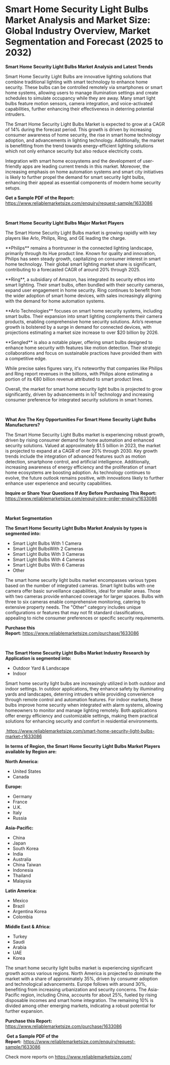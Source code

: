 <p><h1>Smart Home Security Light Bulbs Market Analysis and Market Size: Global Industry Overview, Market Segmentation and Forecast (2025 to 2032)</h1></p><p><strong>Smart Home Security Light Bulbs Market Analysis and Latest Trends</strong></p>
<p><p>Smart Home Security Light Bulbs are innovative lighting solutions that combine traditional lighting with smart technology to enhance home security. These bulbs can be controlled remotely via smartphones or smart home systems, allowing users to manage illumination settings and create schedules to simulate occupancy while they are away. Many smart light bulbs feature motion sensors, camera integration, and voice-activated capabilities, further enhancing their effectiveness in deterring potential intruders.</p><p>The Smart Home Security Light Bulbs Market is expected to grow at a CAGR of 14% during the forecast period. This growth is driven by increasing consumer awareness of home security, the rise in smart home technology adoption, and advancements in lighting technology. Additionally, the market is benefitting from the trend towards energy-efficient lighting solutions which not only enhance security but also reduce electricity costs. </p><p>Integration with smart home ecosystems and the development of user-friendly apps are leading current trends in this market. Moreover, the increasing emphasis on home automation systems and smart city initiatives is likely to further propel the demand for smart security light bulbs, enhancing their appeal as essential components of modern home security setups.</p></p>
<p><strong>Get a Sample PDF of the Report:&nbsp;</strong> <a href="https://www.reliablemarketsize.com/enquiry/request-sample/1633086?utm_campaign=2754&utm_medium=2&utm_source=Github&utm_content=ia&utm_term=29032025&utm_id=smart-home-security-light-bulbs">https://www.reliablemarketsize.com/enquiry/request-sample/1633086</a></p>
<p>&nbsp;</p>
<p><strong>Smart Home Security Light Bulbs Major Market Players</strong></p>
<p><p>The Smart Home Security Light Bulbs market is growing rapidly with key players like Arlo, Philips, Ring, and GE leading the charge. </p><p>**Philips** remains a frontrunner in the connected lighting landscape, primarily through its Hue product line. Known for quality and innovation, Philips has seen steady growth, capitalizing on consumer interest in smart home technology. Their global smart lighting market share is significant, contributing to a forecasted CAGR of around 20% through 2025.</p><p>**Ring**, a subsidiary of Amazon, has integrated its security ethos into smart lighting. Their smart bulbs, often bundled with their security cameras, expand user engagement in home security. Ring continues to benefit from the wider adoption of smart home devices, with sales increasingly aligning with the demand for home automation systems.</p><p>**Arlo Technologies** focuses on smart home security systems, including smart bulbs. Their expansion into smart lighting complements their camera products, enabling comprehensive home security solutions. Arlo’s revenue growth is bolstered by a surge in demand for connected devices, with projections estimating a market size increase to over $20 billion by 2026.</p><p>**Sengled** is also a notable player, offering smart bulbs designed to enhance home security with features like motion detection. Their strategic collaborations and focus on sustainable practices have provided them with a competitive edge.</p><p>While precise sales figures vary, it's noteworthy that companies like Philips and Ring report revenues in the billions, with Philips alone estimating a portion of its €80 billion revenue attributed to smart product lines.</p><p>Overall, the market for smart home security light bulbs is projected to grow significantly, driven by advancements in IoT technology and increasing consumer preference for integrated security solutions in smart homes.</p></p>
<p>&nbsp;</p>
<p><strong>What Are The Key Opportunities For Smart Home Security Light Bulbs Manufacturers?</strong></p>
<p><p>The Smart Home Security Light Bulbs market is experiencing robust growth, driven by rising consumer demand for home automation and enhanced security solutions. Valued at approximately $1.5 billion in 2023, the market is projected to expand at a CAGR of over 20% through 2030. Key growth trends include the integration of advanced features such as motion detection, smartphone control, and artificial intelligence. Additionally, increasing awareness of energy efficiency and the proliferation of smart home ecosystems are boosting adoption. As technology continues to evolve, the future outlook remains positive, with innovations likely to further enhance user experience and security capabilities.</p></p>
<p><strong>Inquire or Share Your Questions If Any Before Purchasing This Report:</strong> <a href="https://www.reliablemarketsize.com/enquiry/pre-order-enquiry/1633086?utm_campaign=2754&utm_medium=2&utm_source=Github&utm_content=ia&utm_term=29032025&utm_id=smart-home-security-light-bulbs">https://www.reliablemarketsize.com/enquiry/pre-order-enquiry/1633086</a></p>
<p>&nbsp;</p>
<p><strong>Market Segmentation</strong></p>
<p><strong>The Smart Home Security Light Bulbs Market Analysis by types is segmented into:</strong></p>
<p><ul><li>Smart Light Bulbs With 1 Camera</li><li>Smart Light BulbsWith 2 Cameras</li><li>Smart Light Bulbs With 3 Cameras</li><li>Smart Light Bulbs With 4 Cameras</li><li>Smart Light Bulbs With 6 Cameras</li><li>Other</li></ul></p>
<p><p>The smart home security light bulbs market encompasses various types based on the number of integrated cameras. Smart light bulbs with one camera offer basic surveillance capabilities, ideal for smaller areas. Those with two cameras provide enhanced coverage for larger spaces. Bulbs with three to six cameras enable comprehensive monitoring, catering to extensive property needs. The "Other" category includes unique configurations or features that may not fit standard classifications, appealing to niche consumer preferences or specific security requirements.</p></p>
<p><strong>Purchase this Report:&nbsp;</strong><a href="https://www.reliablemarketsize.com/purchase/1633086?utm_campaign=2754&utm_medium=2&utm_source=Github&utm_content=ia&utm_term=29032025&utm_id=smart-home-security-light-bulbs">https://www.reliablemarketsize.com/purchase/1633086</a></p>
<p>&nbsp;</p>
<p><strong>The Smart Home Security Light Bulbs Market Industry Research by Application is segmented into:</strong></p>
<p><ul><li>Outdoor Yard & Landscape</li><li>Indoor</li></ul></p>
<p><p>Smart home security light bulbs are increasingly utilized in both outdoor and indoor settings. In outdoor applications, they enhance safety by illuminating yards and landscapes, deterring intruders while providing convenience through remote control and automation features. For indoor markets, these bulbs improve home security when integrated with alarm systems, allowing homeowners to monitor and manage lighting remotely. Both applications offer energy efficiency and customizable settings, making them practical solutions for enhancing security and comfort in residential environments.</p></p>
<p><a href="https://www.reliablemarketsize.com/smart-home-security-light-bulbs-market-r1633086?utm_campaign=2754&utm_medium=2&utm_source=Github&utm_content=ia&utm_term=29032025&utm_id=smart-home-security-light-bulbs">&nbsp;https://www.reliablemarketsize.com/smart-home-security-light-bulbs-market-r1633086</a></p>
<p><strong>In terms of Region, the Smart Home Security Light Bulbs Market Players available by Region are:</strong></p>
<p>
    <p> <strong> North America: </strong>
        <ul>
            <li>United States</li>
            <li>Canada</li>
        </ul>
        </p> 
    <p> <strong> Europe: </strong>
        <ul>
            <li>Germany</li>
            <li>France</li>
            <li>U.K.</li>
            <li>Italy</li>
            <li>Russia</li>
        </ul>
        </p> 
    <p> <strong> Asia-Pacific: </strong>
        <ul>
            <li>China</li>
            <li>Japan</li>
            <li>South Korea</li>
            <li>India</li>
            <li>Australia</li>
            <li>China Taiwan</li>
            <li>Indonesia</li>
            <li>Thailand</li>
            <li>Malaysia</li>
        </ul>
        </p> 
    <p> <strong> Latin America: </strong>
        <ul>
            <li>Mexico</li>
            <li>Brazil</li>
            <li>Argentina Korea</li>
            <li>Colombia</li>
        </ul>
        </p> 
    <p> <strong> Middle East & Africa: </strong>
        <ul>
            <li>Turkey</li>
            <li>Saudi</li>
            <li>Arabia</li>
            <li>UAE</li>
            <li>Korea</li>
        </ul>
    </p>
    </p>
<p><p>The smart home security light bulbs market is experiencing significant growth across various regions. North America is projected to dominate the market with a share of approximately 35%, driven by consumer adoption and technological advancements. Europe follows with around 30%, benefiting from increasing urbanization and security concerns. The Asia-Pacific region, including China, accounts for about 25%, fueled by rising disposable incomes and smart home integration. The remaining 10% is divided among other emerging markets, indicating a robust potential for further expansion.</p></p>
<p><strong>Purchase this Report: </strong><a href="https://www.reliablemarketsize.com/purchase/1633086?utm_campaign=2754&utm_medium=2&utm_source=Github&utm_content=ia&utm_term=29032025&utm_id=smart-home-security-light-bulbs">https://www.reliablemarketsize.com/purchase/1633086</a></p>
<p>&nbsp;<strong>Get a Sample PDF of the Report:&nbsp;&nbsp;</strong><a href="https://www.reliablemarketsize.com/enquiry/request-sample/1633086?utm_campaign=2754&utm_medium=2&utm_source=Github&utm_content=ia&utm_term=29032025&utm_id=smart-home-security-light-bulbs">https://www.reliablemarketsize.com/enquiry/request-sample/1633086</a></p>
<p><strong></strong></p>
<p>Check more reports on <a href="https://www.reliablemarketsize.com/?utm_campaign=2754&utm_medium=2&utm_source=Github&utm_content=ia&utm_term=29032025&utm_id=smart-home-security-light-bulbs">https://www.reliablemarketsize.com/</a></p>